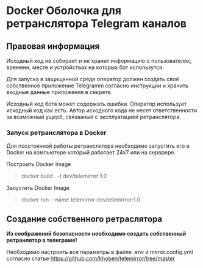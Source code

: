 # Docker Оболочка для ретранслятора Telegram каналов
## Правовая информация

Исходный код не собирает и не хранит информацию о пользователях, времени, месте и устройствах на которых бот использутся.

Для запуска в защищенной среде оператор должен создать своё собственное приложение Telegramm согласно инструкции и хранить входные данные приложения в секрете.

Исходный код бота может содержать ошибки. Оператор использует исходный код как есть. Автор исходного кода не несет ответственности за возможный ущерб, связааный с эксплуатацией ретранслятора.


### Запуск ретранслятора в Docker
Для посотоянной работы ретранслятора необходимо запустить его в Docker на компьютере который работает 24х7 или на серврере.  

Построить Docker Image
> docker build . -t dev/telemirror:1.0 


Запустить Docker Image
>  docker run  --name telemirror  dev/telemirror:1.0

## Создание собственного ретраслятора
**Из соображений безопасности необходимо создать собственный ретранлятор в телеграме!**

Необходимо настроить все параметры в файле .env и mirror.config.yml согласно статье 
https://github.com/khoben/telemirror/tree/master


